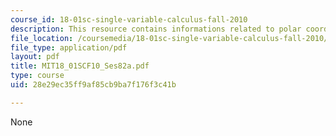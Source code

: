 ```yaml
---
course_id: 18-01sc-single-variable-calculus-fall-2010
description: This resource contains informations related to polar coordinates.
file_location: /coursemedia/18-01sc-single-variable-calculus-fall-2010/28e29ec35ff9af85cb9ba7f176f3c41b_MIT18_01SCF10_Ses82a.pdf
file_type: application/pdf
layout: pdf
title: MIT18_01SCF10_Ses82a.pdf
type: course
uid: 28e29ec35ff9af85cb9ba7f176f3c41b

---
```

None